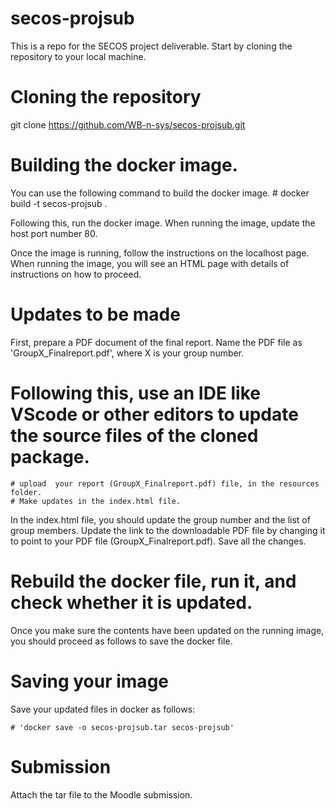 # secos-projsub
This is a repo for the SECOS project deliverable.
Start by cloning the repository to your local machine.

# Cloning the repository
git clone https://github.com/WB-n-sys/secos-projsub.git

# Building the docker image.
You can use the following command to build the docker image.
    # docker build -t secos-projsub .


Following this, run the docker image. When running the image, update the host port number 80.

Once the image is running, follow the instructions on the localhost page. When running the image, you will see an HTML page with details of instructions on how to proceed.

# Updates to be made
 First, prepare a PDF document of the final report. Name the PDF file as 'GroupX_Finalreport.pdf', where X is your group number.
 
 # Following this, use  an IDE like VScode or other editors to update the source files of the cloned package.

    # upload  your report (GroupX_Finalreport.pdf) file, in the resources folder.
    # Make updates in the index.html file. 

In the index.html file, you should update the group number and the list of group members.
Update the link to the downloadable PDF file by changing it to point to your PDF file (GroupX_Finalreport.pdf).
Save all the changes.

# Rebuild the docker file, run it, and check whether it is updated.

Once you make sure the contents have been updated on the running image, you should proceed as follows to save the docker file.
# Saving your image
Save your updated files in docker as follows:

    # 'docker save -o secos-projsub.tar secos-projsub'

 # Submission 

 Attach the tar file to the Moodle submission.

